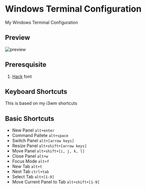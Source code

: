 # Windows Terminal Configuration
My Windows Terminal Configuration

## Preview
![preview](https://github.com/tabbynoodles/dotfiles/blob/main/windows_terminal/images/preview.png)

## Preresquisite
1. [Hack](https://sourcefoundry.org/hack/) font

## Keyboard Shortcuts
This is based on my i3wm shortcuts

## Basic Shortcuts
- New Panel `alt+enter`
- Command Pallete `alt+space`
- Switch Panel `alt+[arrow keys]`
- Resize Panel `alt+shift+[arrow keys]`
- Move Panel `alt+shift+[i, j, k, l]`
- Close Panel `alt+w`
- Focus Mode `alt+f`
- New Tab `alt+t`
- Next Tab `ctrl+tab`
- Select Tab `alt+[1-9]`
- Move Current Panel to Tab `alt+shift+[1-9]`
